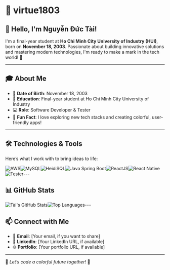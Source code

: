 # 🌈 virtue1803

## 👋 Hello, I'm Nguyễn Đức Tài!

I'm a final-year student at **Ho Chi Minh City University of Industry (HUI)**, born on **November 18, 2003**. Passionate about building innovative solutions and mastering modern technologies, I'm ready to make a mark in the tech world! 🚀

---

## 🎓 About Me

- 🎂 **Date of Birth**: November 18, 2003
- 🏫 **Education**: Final-year student at Ho Chi Minh City University of Industry
- 💻 **Role**: Software Developer & Tester
- 🌟 **Fun Fact**: I love exploring new tech stacks and creating colorful, user-friendly apps!

---

## 🛠️ Technologies & Tools

Here’s what I work with to bring ideas to life:

![AWS](https://img.shields.io/badge/AWS-Cloud-orange?logo=amazonaws)![MySQL](https://img.shields.io/badge/MySQL-Database-blue?logo=mysql)![HeidiSQL](https://img.shields.io/badge/HeidiSQL-Database_Tool-purple)![Java Spring Boot](https://img.shields.io/badge/Spring_Boot-Backend-green?logo=spring)![ReactJS](https://img.shields.io/badge/ReactJS-Frontend-cyan?logo=react)![React Native](https://img.shields.io/badge/React_Native-Mobile-teal?logo=react)![Tester](https://img.shields.io/badge/Tester-QA-red)\---

## 📊 GitHub Stats

![Tài's GitHub Stats](https://github-readme-stats.vercel.app/api?username=virtue1803&show_icons=true&theme=radical)![Top Languages](https://github-readme-stats.vercel.app/api/top-langs/?username=virtue1803&layout=compact&theme=radical)\---

## 📫 Connect with Me

- 📧 **Email**: \[Your email, if you want to share\]
- 💼 **LinkedIn**: \[Your LinkedIn URL, if available\]
- 🌐 **Portfolio**: \[Your portfolio URL, if available\]

---

🌈 *Let’s code a colorful future together!* 🌈
